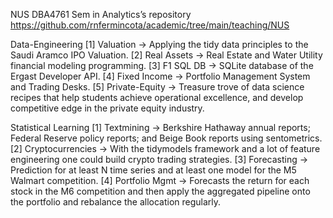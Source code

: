 NUS DBA4761 Sem in Analytics’s repository
https://github.com/rnfermincota/academic/tree/main/teaching/NUS

Data-Engineering
[1] Valuation -> Applying the tidy data principles to the Saudi Aramco IPO Valuation.
[2] Real Assets -> Real Estate and Water Utility financial modeling programming.
[3] F1 SQL DB -> SQLite database of the Ergast Developer API.
[4] Fixed Income -> Portfolio Management System and Trading Desks.
[5] Private-Equity ->  Treasure trove of data science recipes that help students achieve operational excellence, and develop competitive edge in the private equity industry.

Statistical Learning
[1] Textmining -> Berkshire Hathaway annual reports; Federal Reserve policy reports; and Beige Book reports using sentometrics.
[2] Cryptocurrencies -> With the tidymodels framework and a lot of feature engineering one could build crypto trading strategies.
[3] Forecasting -> Prediction for at least N time series and at least one model for the M5 Walmart competition.
[4] Portfolio Mgmt -> Forecasts the return for each stock in the M6 competition and then apply the aggregated pipeline onto the portfolio and rebalance the allocation regularly.
